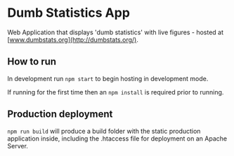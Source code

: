 # Dumb Statistics App 

Web Application that displays 'dumb statistics' with live figures - hosted at [www.dumbstats.org](http://dumbstats.org/).


## How to run

In development run ``npm start`` to begin hosting in development mode.

If running for the first time then an ``npm install`` is required prior to running.

## Production deployment 

``npm run build`` will produce a build folder with the static production application inside, including the .htaccess file for deployment on an Apache Server.
